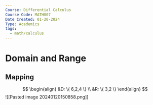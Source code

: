 ```yaml
---
Course: Differential Calculus
Course Code: MATH007
Date Created: 01-20-2024
Type: Academics
tags:
  - math/calculus
---
```

# Domain and Range

## Mapping
$$
\begin{align}
&D: \{ 6,2,4 \} \\
&R: \{ 3,2 \}
\end{align}
$$
![[Pasted image 20240120150858.png]]